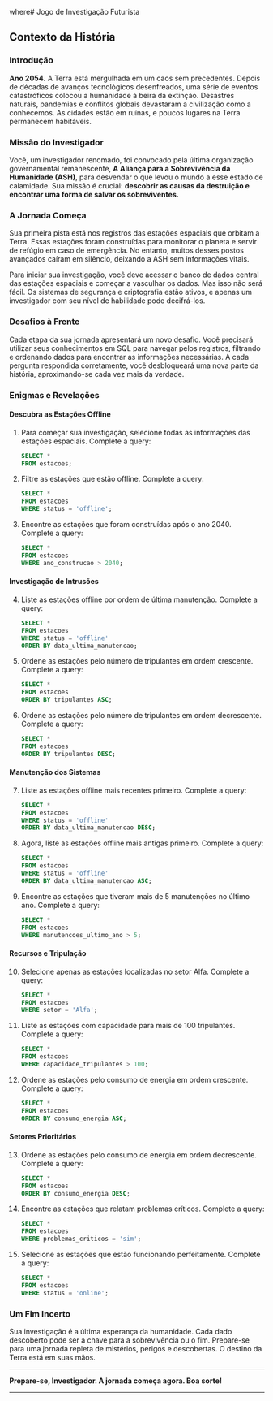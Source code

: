 where# Jogo de Investigação Futurista

## Contexto da História

### Introdução

**Ano 2054.** A Terra está mergulhada em um caos sem precedentes. Depois de décadas de avanços tecnológicos desenfreados, uma série de eventos catastróficos colocou a humanidade à beira da extinção. Desastres naturais, pandemias e conflitos globais devastaram a civilização como a conhecemos. As cidades estão em ruínas, e poucos lugares na Terra permanecem habitáveis.

### Missão do Investigador

Você, um investigador renomado, foi convocado pela última organização governamental remanescente, **A Aliança para a Sobrevivência da Humanidade (ASH)**, para desvendar o que levou o mundo a esse estado de calamidade. Sua missão é crucial: **descobrir as causas da destruição e encontrar uma forma de salvar os sobreviventes.**

### A Jornada Começa

Sua primeira pista está nos registros das estações espaciais que orbitam a Terra. Essas estações foram construídas para monitorar o planeta e servir de refúgio em caso de emergência. No entanto, muitos desses postos avançados caíram em silêncio, deixando a ASH sem informações vitais.

Para iniciar sua investigação, você deve acessar o banco de dados central das estações espaciais e começar a vasculhar os dados. Mas isso não será fácil. Os sistemas de segurança e criptografia estão ativos, e apenas um investigador com seu nível de habilidade pode decifrá-los.

### Desafios à Frente

Cada etapa da sua jornada apresentará um novo desafio. Você precisará utilizar seus conhecimentos em SQL para navegar pelos registros, filtrando e ordenando dados para encontrar as informações necessárias. A cada pergunta respondida corretamente, você desbloqueará uma nova parte da história, aproximando-se cada vez mais da verdade.

### Enigmas e Revelações

#### Descubra as Estações Offline
1. Para começar sua investigação, selecione todas as informações das estações espaciais. Complete a query:
    ```sql
    SELECT * 
    FROM estacoes;
    ```
2. Filtre as estações que estão offline. Complete a query:
    ```sql
    SELECT * 
    FROM estacoes 
    WHERE status = 'offline';
    ```
3. Encontre as estações que foram construídas após o ano 2040. Complete a query:
    ```sql
    SELECT * 
    FROM estacoes 
    WHERE ano_construcao > 2040;
    ```

#### Investigação de Intrusões
4. Liste as estações offline por ordem de última manutenção. Complete a query:
    ```sql
    SELECT * 
    FROM estacoes 
    WHERE status = 'offline' 
    ORDER BY data_ultima_manutencao;
    ```
5. Ordene as estações pelo número de tripulantes em ordem crescente. Complete a query:
    ```sql
    SELECT * 
    FROM estacoes 
    ORDER BY tripulantes ASC;
    ```
6. Ordene as estações pelo número de tripulantes em ordem decrescente. Complete a query:
    ```sql
    SELECT * 
    FROM estacoes 
    ORDER BY tripulantes DESC;
    ```

#### Manutenção dos Sistemas
7. Liste as estações offline mais recentes primeiro. Complete a query:
    ```sql
    SELECT * 
    FROM estacoes 
    WHERE status = 'offline' 
    ORDER BY data_ultima_manutencao DESC;
    ```
8. Agora, liste as estações offline mais antigas primeiro. Complete a query:
    ```sql
    SELECT * 
    FROM estacoes 
    WHERE status = 'offline' 
    ORDER BY data_ultima_manutencao ASC;
    ```
9. Encontre as estações que tiveram mais de 5 manutenções no último ano. Complete a query:
    ```sql
    SELECT * 
    FROM estacoes 
    WHERE manutencoes_ultimo_ano > 5;
    ```

#### Recursos e Tripulação
10. Selecione apenas as estações localizadas no setor Alfa. Complete a query:
    ```sql
    SELECT * 
    FROM estacoes 
    WHERE setor = 'Alfa';
    ```
11. Liste as estações com capacidade para mais de 100 tripulantes. Complete a query:
    ```sql
    SELECT * 
    FROM estacoes 
    WHERE capacidade_tripulantes > 100;
    ```
12. Ordene as estações pelo consumo de energia em ordem crescente. Complete a query:
    ```sql
    SELECT * 
    FROM estacoes 
    ORDER BY consumo_energia ASC;
    ```

#### Setores Prioritários
13. Ordene as estações pelo consumo de energia em ordem decrescente. Complete a query:
    ```sql
    SELECT * 
    FROM estacoes 
    ORDER BY consumo_energia DESC;
    ```
14. Encontre as estações que relatam problemas críticos. Complete a query:
    ```sql
    SELECT * 
    FROM estacoes 
    WHERE problemas_criticos = 'sim';
    ```
15. Selecione as estações que estão funcionando perfeitamente. Complete a query:
    ```sql
    SELECT * 
    FROM estacoes 
    WHERE status = 'online';
    ```

### Um Fim Incerto

Sua investigação é a última esperança da humanidade. Cada dado descoberto pode ser a chave para a sobrevivência ou o fim. Prepare-se para uma jornada repleta de mistérios, perigos e descobertas. O destino da Terra está em suas mãos.

---

**Prepare-se, Investigador. A jornada começa agora. Boa sorte!**

---
